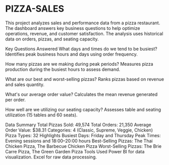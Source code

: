 # PIZZA-SALES
This project analyzes sales and performance data from a pizza restaurant. The dashboard answers key business questions to help optimize operations, revenue, and customer satisfaction. The analysis uses historical data on orders, pizzas, and seating capacity.

Key Questions Answered What days and times do we tend to be busiest? Identifies peak business hours and days using order frequency.

How many pizzas are we making during peak periods? Measures pizza production during the busiest hours to assess demand.

What are our best and worst-selling pizzas? Ranks pizzas based on revenue and sales quantity.

What's our average order value? Calculates the mean revenue generated per order.

How well are we utilizing our seating capacity? Assesses table and seating utilization (15 tables and 60 seats).

Data Summary Total Pizzas Sold: 49,574 Total Orders: 21,350 Average Order Value: $38.31 Categories: 4 (Classic, Supreme, Veggie, Chicken) Pizza Types: 32 Highlights Busiest Days: Friday and Thursday Peak Times: Evening sessions and 18:00–20:00 hours Best-Selling Pizzas: The Thai Chicken Pizza, The Barbecue Chicken Pizza Worst-Selling Pizzas: The Brie Carre Pizza, The Green Garden Pizza Tools Used Power BI for data visualization. Excel for raw data processing.

